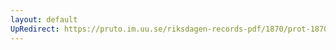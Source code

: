 ```yaml
---
layout: default
UpRedirect: https://pruto.im.uu.se/riksdagen-records-pdf/1870/prot-1870--fk--506.pdf
---
```

